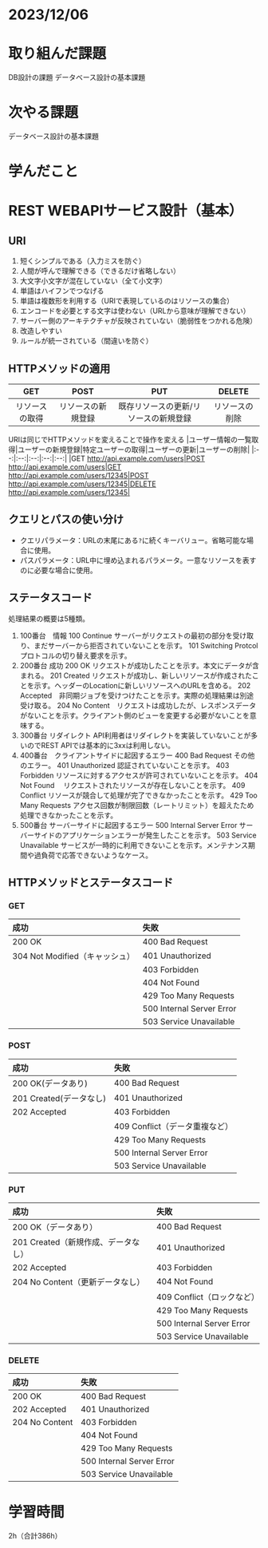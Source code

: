 # 2023/12/06
# 取り組んだ課題
DB設計の課題
データベース設計の基本課題
  
# 次やる課題
データベース設計の基本課題

# 学んだこと
# REST WEBAPIサービス設計（基本）

## URI
1. 短くシンプルである（入力ミスを防ぐ）
1. 人間が呼んで理解できる（できるだけ省略しない）
1. 大文字小文字が混在していない（全て小文字）
1. 単語はハイフンでつなげる
1. 単語は複数形を利用する（URIで表現しているのはリソースの集合）
1. エンコードを必要とする文字は使わない（URLから意味が理解できない）
1. サーバー側のアーキテクチャが反映されていない（脆弱性をつかれる危険）
1. 改造しやすい
1. ルールが統一されている（間違いを防ぐ）

## HTTPメソッドの適用
|GET|POST|PUT|DELETE|
|:--:|:--:|:--:|:--:|
|リソースの取得|リソースの新規登録|既存リソースの更新/リソースの新規登録|リソースの削除|

URIは同じでHTTPメソッドを変えることで操作を変える
|ユーザー情報の一覧取得|ユーザーの新規登録|特定ユーザーの取得|ユーザーの更新|ユーザーの削除|
|:--:|:--:|:--:|:--:|:--:|
|GET http://api.example.com/users|POST http://api.example.com/users|GET http://api.example.com/users/12345|POST http://api.example.com/users/12345|DELETE http://api.example.com/users/12345|

## クエリとパスの使い分け
* クエリパラメータ：URLの末尾にある`?`に続くキーバリュー。省略可能な場合に使用。
* パスパラメータ：URL中に埋め込まれるパラメータ。一意なリソースを表すのに必要な場合に使用。

## ステータスコード
処理結果の概要は5種類。
1. 100番台　情報
100 Continue サーバーがリクエストの最初の部分を受け取り、まだサーバーから拒否されていないことを示す。
101 Switching Protcol　プロトコルの切り替え要求を示す。
1. 200番台 成功
200 OK リクエストが成功したことを示す。本文にデータが含まれる。
201 Created リクエストが成功し、新しいリソースが作成されたことを示す。ヘッダーのLocationに新しいリソースへのURLを含める。
202 Accepted　非同期ジョブを受けつけたことを示す。実際の処理結果は別途受け取る。
204 No Content　リクエストは成功したが、レスポンスデータがないことを示す。クライアント側のビューを変更する必要がないことを意味する。
1. 300番台 リダイレクト
API利用者はリダイレクトを実装していないことが多いのでREST APIでは基本的に3xxは利用しない。
1. 400番台　クライアントサイドに起因するエラー
400 Bad Request その他のエラー。
401 Unauthorized 認証されていないことを示す。
403 Forbidden リソースに対するアクセスが許可されていないことを示す。
404 Not Found 　リクエストされたリソースが存在しないことを示す。
409 Conflict リソースが競合して処理が完了できなかったことを示す。
429 Too Many Requests アクセス回数が制限回数（レートリミット）を超えたため処理できなかったことを示す。
1. 500番台 サーバーサイドに起因するエラー
500 Internal Server Error サーバーサイドのアプリケーションエラーが発生したことを示す。
503 Service Unavailable サービスが一時的に利用できないことを示す。メンテナンス期間や過負荷で応答できないようなケース。
## HTTPメソッドとステータスコード
### GET
|成功|失敗|
|:---|:---|
|200 OK|400 Bad Request|
|304 Not Modified（キャッシュ）|401 Unauthorized|
||403 Forbidden|
||404 Not Found|
||429 Too Many Requests|
||500 Internal Server Error|
||503 Service Unavailable|

### POST
|成功|失敗|
|:---|:---|
|200 OK(データあり)|400 Bad Request|
|201 Created(データなし)|401 Unauthorized|
|202 Accepted|403 Forbidden|
||409 Conflict（データ重複など）|
||429 Too Many Requests|
||500 Internal Server Error|
||503 Service Unavailable|

### PUT
|成功|失敗|
|:---|:---|
|200 OK（データあり）|400 Bad Request|
|201 Created（新規作成、データなし）|401 Unauthorized|
|202 Accepted|403 Forbidden|
|204 No Content（更新データなし）|404 Not Found|
||409 Conflict（ロックなど）|
||429 Too Many Requests|
||500 Internal Server Error|
||503 Service Unavailable|

### DELETE
|成功|失敗|
|:---|:---|
|200 OK|400 Bad Request|
|202 Accepted|401 Unauthorized|
|204 No Content|403 Forbidden|
||404 Not Found|
||429 Too Many Requests|
||500 Internal Server Error|
||503 Service Unavailable|


# 学習時間
2h（合計386h）
